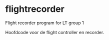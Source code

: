 # flightrecorder
Flight recorder program for LT group 1

Hoofdcode voor de flight controller en recorder.


